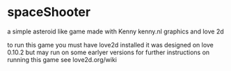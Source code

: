 # spaceShooter
a simple asteroid like game made with Kenny kenny.nl graphics and love 2d

to run this game you must have love2d installed it was designed on love 0.10.2 but may run on some earlyer versions for further instructions on running this game see love2d.org/wiki
